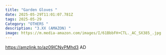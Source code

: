 ```yaml
---
title: "Garden Gloves "
date: 2025-05-29T11:01:07.781Z
tags: 2025-05-29
Category: "OTHERS "
description: "3.XX (AMAZON) "
image: https://m.media-amazon.com/images/I/61BbbFH+CTL._AC_SX385_.jpg
---
```

 https://amzlink.to/az09lCNvPMhd3   AD
